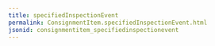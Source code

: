 ```yaml
---
title: specifiedInspectionEvent
permalink: ConsignmentItem.specifiedInspectionEvent.html
jsonid: consignmentitem_specifiedinspectionevent
---
```

